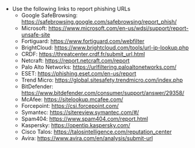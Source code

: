 - Use the following links to report phishing URLs
    - Google SafeBrowsing: https://safebrowsing.google.com/safebrowsing/report_phish/ 
    - Microsoft: https://www.microsoft.com/en-us/wdsi/support/report-unsafe-site
    - Fortiguard: https://www.fortiguard.com/webfilter
    - BrightCloud: https://www.brightcloud.com/tools/url-ip-lookup.php
    - CRDF: https://threatcenter.crdf.fr/submit_url.html
    - Netcraft: https://report.netcraft.com/report
    - Palo Alto Networks: https://urlfiltering.paloaltonetworks.com/
    - ESET: https://phishing.eset.com/en-us/report
    - Trend Micro: https://global.sitesafety.trendmicro.com/index.php
    - BitDefender: https://www.bitdefender.com/consumer/support/answer/29358/
    - McAfee: https://sitelookup.mcafee.com/
    - Forcepoint: https://csi.forcepoint.com/
    - Symantec: https://sitereview.symantec.com/#/
    - Spam404: https://www.spam404.com/report.html
    - Kaspersky: https://opentip.kaspersky.com/
    - Cisco Talos: https://talosintelligence.com/reputation_center
    - Avira: https://www.avira.com/en/analysis/submit-url
